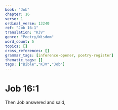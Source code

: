 ```yaml
---
book: "Job"
chapter: 16
verse: 1
ordinal_verse: 13240
ref: "Job 16:1"
translation: "KJV"
genre: "Poetry/Wisdom"
word_count: 5
topics: []
cross_references: []
grammar_tags: [inference-opener, poetry-register]
thematic_tags: []
tags: ["Bible","KJV","Job"]
---
```


# Job 16:1

Then Job answered and said,
